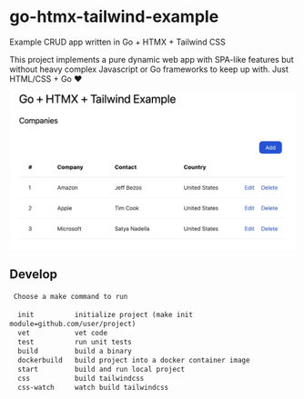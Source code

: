 # go-htmx-tailwind-example

Example CRUD app written in Go + HTMX + Tailwind CSS

This project implements a pure dynamic web app with SPA-like features but without heavy complex Javascript or Go frameworks to keep up with.  Just HTML/CSS + Go ❤️

![screenshot](./screenshot.jpeg)


## Develop

```
 Choose a make command to run

  init          initialize project (make init module=github.com/user/project)
  vet           vet code
  test          run unit tests
  build         build a binary
  dockerbuild   build project into a docker container image
  start         build and run local project
  css           build tailwindcss
  css-watch     watch build tailwindcss
```
